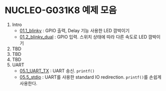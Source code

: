 # NUCLEO-G031K8 예제 모음

1. Intro
    * [01.1_blinky](01.1_blinky/README.md) : GPIO 출력, Delay 기능 사용한 LED 깜박이기
    * [01.2_blinky_dual](01.2_blinky_dual/README.md) : GPIO 입력. 스위치 상태에 따라 다른 속도로 LED 깜박이기
1. TBD
1. TBD
1. TBD
1. UART
    * [05.1_UART_TX](05.1_UART_TX/README.md) : UART 송신. `printf()`
    * [05.5_stdio](05.5_stdio/README.md) : UART를 사용한 standard IO redirection. `printf()`를 손쉽게 사용한다.